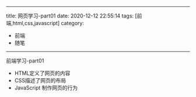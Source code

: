 
---
title: 网页学习-part01
date: 2020-12-12 22:55:14
tags: [前端,html,css,javascript]
category: 
  - 前端
  - 随笔
---
前端学习-part01
- HTML定义了网页的内容
- CSS描述了网页的布局
- JavaScript 制作网页的行为